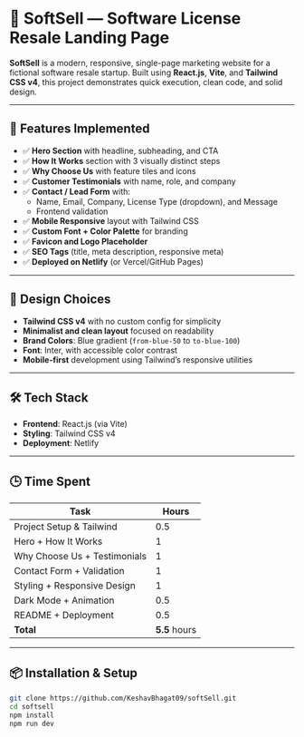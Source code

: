 # 🚀 SoftSell — Software License Resale Landing Page

**SoftSell** is a modern, responsive, single-page marketing website for a fictional software resale startup. Built using **React.js**, **Vite**, and **Tailwind CSS v4**, this project demonstrates quick execution, clean code, and solid design.

---

## 🧩 Features Implemented

- ✅ **Hero Section** with headline, subheading, and CTA
- ✅ **How It Works** section with 3 visually distinct steps
- ✅ **Why Choose Us** with feature tiles and icons
- ✅ **Customer Testimonials** with name, role, and company
- ✅ **Contact / Lead Form** with:
  - Name, Email, Company, License Type (dropdown), and Message
  - Frontend validation
- ✅ **Mobile Responsive** layout with Tailwind CSS
- ✅ **Custom Font + Color Palette** for branding
- ✅ **Favicon and Logo Placeholder**
- ✅ **SEO Tags** (title, meta description, responsive meta)
- ✅ **Deployed on Netlify** (or Vercel/GitHub Pages)

---

## 🎨 Design Choices

- **Tailwind CSS v4** with no custom config for simplicity
- **Minimalist and clean layout** focused on readability
- **Brand Colors**: Blue gradient (`from-blue-50` to `to-blue-100`)
- **Font**: Inter, with accessible color contrast
- **Mobile-first** development using Tailwind’s responsive utilities
---

## 🛠️ Tech Stack

- **Frontend**: React.js (via Vite)
- **Styling**: Tailwind CSS v4
- **Deployment**: Netlify 

---

## 🕒 Time Spent

| Task                         | Hours |
|------------------------------|-------|
| Project Setup & Tailwind     | 0.5   |
| Hero + How It Works          | 1     |
| Why Choose Us + Testimonials | 1     |
| Contact Form + Validation    | 1     |
| Styling + Responsive Design  | 1     |
| Dark Mode + Animation        | 0.5   |
| README + Deployment          | 0.5   |
| **Total**                    | **5.5** hours |

---

## 📦 Installation & Setup

```bash
git clone https://github.com/KeshavBhagat09/softSell.git
cd softsell
npm install
npm run dev
